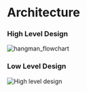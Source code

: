 # Architecture

### High Level Design
![hangman_flowchart](https://user-images.githubusercontent.com/70939522/160670136-0bd8f64e-00ff-46a9-bd14-c459023c6c04.jpg)


### Low Level Design
![High level design](https://user-images.githubusercontent.com/70939522/160672255-62a78f45-8c0b-42ed-afb4-196170babe89.png)
